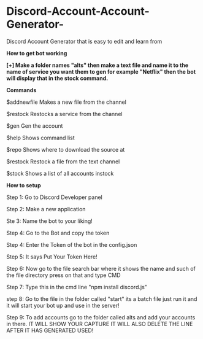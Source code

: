 # Discord-Account-Account-Generator-
Discord Account Generator that is easy to edit and learn from


**How to get bot working**

**[+] Make  a folder names "alts" then make a text file and name it to the name of service you want them to gen for example "Netflix" then the bot will display that in the stock command.**

**Commands**

$addnewfile Makes a new file from the channel

$restock Restocks a service from the channel

$gen Gen the account 

$help Shows command list

$repo Shows where to download the source at

$restock Restock a file from the text channel

$stock Shows a list of all accounts instock


**How to setup**

Step 1: Go to Discord Developer panel

Step 2: Make a new application

Ste 3: Name the bot to your liking!

Step 4: Go to the Bot and copy the token

Step 4: Enter the Token of the bot in the config.json

Step 5: It says Put Your Token Here!

Step 6: Now go to the file search bar where it shows the name and such of the file directory press on that and type CMD

Step 7: Type this in the cmd line "npm install discord.js"

step 8: Go to the file in the folder called "start" its a batch file just run it and it will start your bot up and use in the server!

Step 9: To add accounts go to the folder called alts and add your accounts in there. IT WILL SHOW YOUR CAPTURE IT WILL ALSO DELETE THE LINE AFTER IT HAS GENERATED USED!
